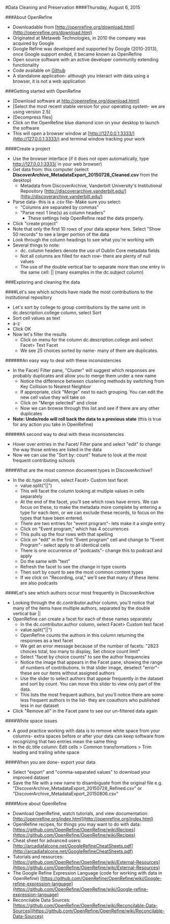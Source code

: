 #Data Cleaning and Preservation
####Thursday, August 6, 2015


###About OpenRefine
- Downloadable from [http://openrefine.org/download.html](http://openrefine.org/download.html) 
- Originated at Metaweb Technologies, in 2010 the company was acquired by Google 
- Google Refine was developed and supported by Google (2010-2013), once Google support ended, it became known as OpenRefine
- Open source software with an active developer community extending functionality
- Code available on [Github]((https://github.com/OpenRefine/OpenRefine) ) 
- A standalone application- although you interact with data using a browser, it is not a web application

###Getting started with OpenRefine

- [Download software at http://openrefine.org/download.html]
- [Select the most recent stable version for your operating system- we are using version 2.5]
- [Decompress files] 
- Click on the OpenRefine blue diamond icon on your desktop to launch the software 
- This will open a browser window at [http://127.0.0.1:3333/](http://127.0.0.1:3333/) and terminal window tracking your work

####Create a project

- Use the browser interface (if it does not open automatically, type http://127.0.0.1:3333/ in your web browser)
- Get data from: this computer (select **DiscoverArchive_MetadataExport_20150728_Cleaned.csv** from the desktop)
	- Metadata from DiscoverArchive, Vanderbilt University's Institutional Repository [http://discoverarchive.vanderbilt.edu/](http://discoverarchive.vanderbilt.edu/)
- Parse data- this is a .csv file- Make sure you select: 
	- "Columns are separated by commas" 
	- "Parse next	1 line(s) as column headers"
		- These settings help OpenRefine read the data properly.
- Click "create project"
- Note that only the first 10 rows of your data appear here.  Select "Show 50 records" to see a larger portion of the data
- Look through the column headings to see what you're working with
- Several things to note: 
	- dc. column headers denote the use of Dublin Core metadata fields
	- Not all columns are filled for each row- there are plenty of null values
	- The use of the double vertical bar to separate more than one entry in the same cell: || (many examples in the dc.subject column)

###Exploring and cleaning the data

####Let's see which schools have made the most contributions to the institutional repository

- Let's sort by college to group contributions by the same unit: in dc.description.college column, select Sort  
- Sort cell values as text 
- a-z
- Click OK
- Now let's filter the results 
	- Click on menu for the column dc.description.college and select Facet> Text Facet
	- We see 25 choices sorted by name- many of them are duplicates.

######An easy way to deal with these inconsistencies

- In the Facet/ Filter pane, "Cluster" will suggest which responses are probably duplicates and allow you to merge them under a new name
	- Notice the difference between clustering methods by switching from Key Collision to Nearest Neighbor
	- If appropriate, click "Merge" next to each grouping.  You can edit the new cell value they will take on
	- Click on "Merge selected" and close
	- Now we can browse through this list and see if there are any other duplicates
- **Note: Undo/redo will roll back the data to a previous state** (this is true for any action you take in OpenRefine)

######A second way to deal with these inconsistencies

- Hover over entries in the Facet/ Filter pane and select "edit" to change the way those entries are listed in the data
- Now we can use the "Sort by: count" feature to look at the most frequent contributing schools

####What are the most common document types in DiscoverArchive?

- In the dc.type column, select Facet> Custom text facet
	- value.split("||")
	- This will facet the column looking at multiple values in cells separately
	- At the end of the facet, you'll see which rows have errors.  We can focus on these, to make the metadata more complete by entering a type for each item, or we can exclude these records, to focus on the types that have been entered.
	- There are two entries for "event program"- lets make it a single entry
	- Click on "Event program," which has 4 occurrences 
	- This pulls up the four rows with that spelling
	- Click on "edit" in the first "Event program" cell and change to "Event Program"- select apply to all identical cells
	- There is one occurrence of "podcasts"- change this to podcast and apply
	- Do the same with "text"
	- Refresh the facet to see the change in type counts
	- Then sort by count to see the most common content types
	- If we click on "Recording, oral," we'll see that many of these items are also podcasts

####Let's see which authors occur most frequently in DiscoverArchive

- Looking through the dc.contributor.author column, you'll notice that many of the items have multiple authors, separated by the double vertical bar ||
- OpenRefine can create a facet for each of these names separately
	- In the dc.contributor.author column, select Facet> Custom text facet
	- value.split("||")
	- OpenRefine counts the authors in this column returning the responses as a text facet
	- We get an error message because of the number of facets: "2823 choices total, too many to display, Set choice count limit"
	- Select "facet by choice counts" to see the author frequencies
	- Notice the image that appears in the Facet pane, showing the range of numbers of contributions. In that slider image, deselect "error"- these are our items without assigned authors
	- Use the slider to select authors that appear frequently in the dataset and sort by count.  You can move this slider to view only part of the data.
	- This lists the most frequent authors, but you'll notice there are some less frequent authors in the list- they are coauthors who published less in our dataset
- Click "Remove all" in the Facet pane to see our un-filtered data again

####White space issues
- A good practice working with data is to remove white space from your columns- extra spaces before or after your data can keep software from recognizing that two entries mean the same thing
- In the dc.title column: Edit cells > Common transformations > Trim leading and trailing white space

####When you are done- export your data
- Select "export" and "comma-separated values" to download your improved dataset
- Save the file with a new name to disambiguate from the original file e.g. "DiscoverArchive_MetadataExport_20150728_Refined.csv" or "DiscoverArchive_MetadataExport_20150806.csv"

####More about OpenRefine
- Download OpenRefine, watch tutorials, and view documentation: [http://openrefine.org/index.html](http://openrefine.org/index.html)
- OpenRefine recipes, for things you may want to do with data: [https://github.com/OpenRefine/OpenRefine/wiki/Recipes](https://github.com/OpenRefine/OpenRefine/wiki/Recipes)
- Cheat sheet for advanced users: [http://arcadiafalcone.net/GoogleRefineCheatSheets.pdf](http://arcadiafalcone.net/GoogleRefineCheatSheets.pdf)
- Tutorials and resources: [https://github.com/OpenRefine/OpenRefine/wiki/External-Resources](https://github.com/OpenRefine/OpenRefine/wiki/External-Resources)
- The Google Refine Expression Language (code for working with data in OpenRefine) [https://github.com/OpenRefine/OpenRefine/wiki/Google-refine-expression-language](https://github.com/OpenRefine/OpenRefine/wiki/Google-refine-expression-language)
- Reconcilable Data Sources: [https://github.com/OpenRefine/OpenRefine/wiki/Reconcilable-Data-Sources](https://github.com/OpenRefine/OpenRefine/wiki/Reconcilable-Data-Sources)